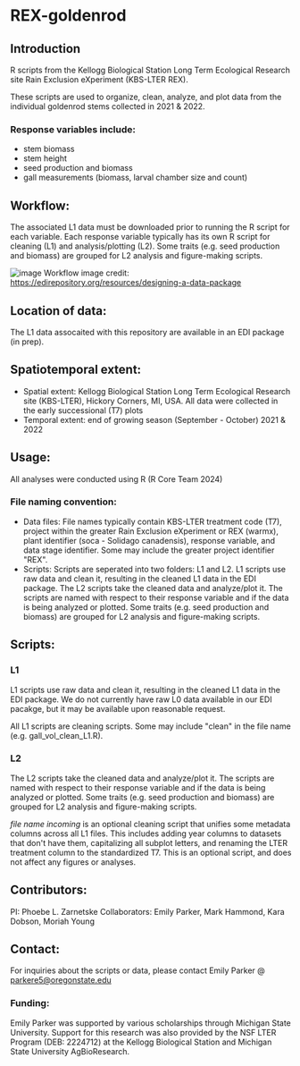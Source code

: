 # REX-goldenrod
## Introduction ##
R scripts from the Kellogg Biological Station Long Term Ecological Research site Rain Exclusion eXperiment (KBS-LTER REX).

These scripts are used to organize, clean, analyze, and plot data from the individual goldenrod stems collected in 2021 & 2022.

### Response variables include: ###
- stem biomass
- stem height
- seed production and biomass
- gall measurements (biomass, larval chamber size and count)

## Workflow: ##
The associated L1 data must be downloaded prior to running the R script for each variable. Each response variable typically has its own R script for cleaning (L1) and analysis/plotting (L2). Some traits (e.g. seed production and biomass) are grouped for L2 analysis and figure-making scripts.

![image](https://github.com/user-attachments/assets/f64fd8a2-8ebf-4b15-bffd-92d553ad4879)
Workflow image credit: https://edirepository.org/resources/designing-a-data-package

## Location of data: ##
The L1 data assocaited with this repository are available in an EDI package (in prep).

## Spatiotemporal extent: ##
- Spatial extent: Kellogg Biological Station Long Term Ecological Research site (KBS-LTER), Hickory Corners, MI, USA. All data were collected in the early successional (T7) plots
- Temporal extent: end of growing season (September - October) 2021 & 2022

## Usage: ##
All analyses were conducted using R (R Core Team 2024)

### File naming convention: ###
- Data files: File names typically contain KBS-LTER treatment code (T7), project within the greater Rain Exclusion eXperiment or REX (warmx), plant identifier (soca - Solidago canadensis), response variable, and data stage identifier. Some may include the greater project identifier "REX".
- Scripts: Scripts are seperated into two folders: L1 and L2. L1 scripts use raw data and clean it, resulting in the cleaned L1 data in the EDI package. The L2 scripts take the cleaned data and analyze/plot it. The scripts are named with respect to their response variable and if the data is being analyzed or plotted. Some traits (e.g. seed production and biomass) are grouped for L2 analysis and figure-making scripts.

## Scripts: ##
### L1 ###
L1 scripts use raw data and clean it, resulting in the cleaned L1 data in the EDI package. We do not currently have raw L0 data available in our EDI pacakge, but it may be available upon reasonable request.

All L1 scripts are cleaning scripts. Some may include "clean" in the file name (e.g. gall_vol_clean_L1.R).

### L2 ### 
The L2 scripts take the cleaned data and analyze/plot it. The scripts are named with respect to their response variable and if the data is being analyzed or plotted. Some traits (e.g. seed production and biomass) are grouped for L2 analysis and figure-making scripts.

*file name incoming* is an optional cleaning script that unifies some metadata columns across all L1 files. This includes adding year columns to datasets that don't have them, capitalizing all subplot letters, and renaming the LTER treatment column to the standardized T7. This is an optional script, and does not affect any figures or analyses.

## Contributors: ##
PI: Phoebe L. Zarnetske
Collaborators: Emily Parker, Mark Hammond, Kara Dobson, Moriah Young

## Contact: ##
For inquiries about the scripts or data, please contact Emily Parker @ parkere5@oregonstate.edu

### Funding: ###
Emily Parker was supported by various scholarships through Michigan State University. Support for this research was also provided by the NSF LTER Program (DEB: 2224712) at the Kellogg Biological Station and Michigan State University AgBioResearch.



